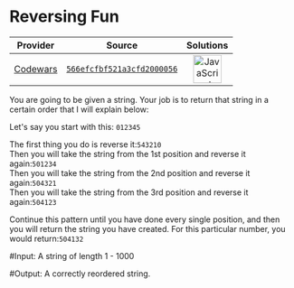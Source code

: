[_metadata_:generated]: - "true"

# Reversing Fun

<!-- INFO TABLE BEGIN -->

| Provider                                        | Source                                                                               | Solutions                                                                                                                                                    |
| :---------------------------------------------: | :----------------------------------------------------------------------------------: | :----------------------------------------------------------------------------------------------------------------------------------------------------------: |
| [Codewars](../../../docs/providers/Codewars.md) | [`566efcfbf521a3cfd2000056`](https://www.codewars.com/kata/566efcfbf521a3cfd2000056) | [<img src="https://res.cloudinary.com/rascaltwo/image/upload/v1631924076/javascript_ehszr7.svg" alt="JavaScript" title="JavaScript" width="50" />](solve.js) |

<!-- INFO TABLE END -->

You are going to be given a string. Your job is to return that string in a certain order that I will explain below:

Let's say you start with this: `012345`

The first thing you do is reverse it:`543210`  
Then you will take the string from the 1st position and reverse it again:`501234`  
Then you will take the string from the 2nd position and reverse it again:`504321`  
Then you will take the string from the 3rd position and reverse it again:`504123`

Continue this pattern until you have done every single position, and then you will return the string you have created. For this particular number, you would return:`504132`

#Input:
A string of length 1 - 1000

#Output:
A correctly reordered string.
